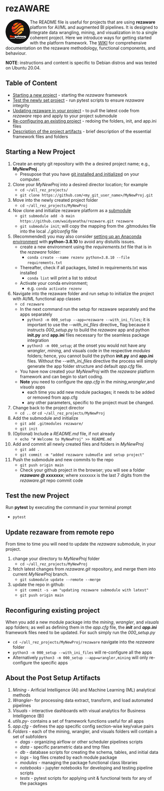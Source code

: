 # rezAWARE

<img align="left" width="80" height="80" src="./img/rezgate_logo.png">

The README file is useful for projects that are using __rezaware__ platform for AI/ML and augmented BI pipelines. It is designed to integrate data wrangling, mining, and visualization in to a single coherent project. Here we introduce ways for getting started with the platform framework. The [WIKI](/wiki) for comprehensive documentation on the rezaware methodology, functional components, and behaviour.

__NOTE__: instructions and content is specific to Debian distros and was tested on Ubuntu 20.04.

## Table of Content
* [Starting a new project](#starting-a-new-project) - starting the _rezaware_ framework 
* [Test the newly set project](#test-the-new-project) - run pytest scripts to ensure _rezaware_ integrity
* [Updating rezaware in your project](#update-rezaware-from-remote-repo) - to pull the latest code from _rezaware_ repo and apply to your project submodule
* [Re-configuring an existing project](#reconfiguring-existing-project) - redoing the folders, init, and app.ini files
* [Description of the project artifacts](#about-the-post-setup-artifacts) - brief description of the essential framework files and folders

## Starting a New Project
1. Create an empty git repository with the a desired project name; e.g., __MyNewProj__ . 
   * Presupose that you have [git installed and initialized]([https://phoenixnap.com/kb/how-to-install-git-on-ubuntu](https://git-scm.com/book/en/v2/Getting-Started-Installing-Git)) on your computer.
1. Clone your _MyNewProj_ into a desired director location; for example
   * ```cd ~/all_rez_projects/```
   * ```git clone https://github.com/<my_git_user_name>/MyNewProj.git```
1. Move into the newly created project folder
   * ```cd ~/all_rez_projects/MyNewProj```
1. Now clone and initialize rezaware platform as a [submodule](https://github.blog/2016-02-01-working-with-submodules/)
   * ```git submodule add -b main https://github.com/waidyanatha/rezaware.git rezaware```
   * ```git submodule init```; will copy the mapping from the .gitmodules file into the local _./.git/config_ file
1. (Recommended) you may also consider [setting up an Anaconda environment](https://salishsea-meopar-docs.readthedocs.io/en/latest/work_env/python3_conda_environment.html) with __python-3.8.10__ to avoid any distutils issues.
   * create a new environment using the _requirements.txt_ file that is in the _rezaware_ folder:
      - ```conda create --name rezenv python=3.8.10 --file requirements.txt```
   * Thereafter, check if all packages, listed in requirements.txt was installed
      - ```conda list``` will print a list to stdout
   * Activate your conda environment;
      - e.g. ```conda activate rezenv```
1. Navigate into the rezaware folder and run setup to initialize the project with AI/ML functional app classes
   * ```cd rezaware```
   * In the next command run the setup for rezaware separately and the apps separately
      - ```python3 -m 000_setup --app=rezaware --with_ini_files```; it is important to use the _--with_ini_files_ directive_ flag because it instructs _000_setup.py_ to build the _rezaware_ app and python __init.py__ and __app.ini__ files necessary for the seamless package integration 
      - ```python3 -m 000_setup```; at the onset you would not have any _wrangler_, _mining_, and visuals code in the respective _modules_ folders; hence, you cannot build the python __init.py__ and __app.ini__ files. Without  the _--with_ini_files_ directive the process will simply generate the app folder structure and default _app.cfg_ file. 
   * You have now created your _MyNewProj_ with the _rezaware_ platform framework and can begin to start coding.
   * __Note__ you need to configure the _app.cfg_ in the _mining_,_wrangler_,and _visuals_ apps
      - each time you add new module packages; it needs to be added or removed from app.cfg
      - any other parameters, specific to the project must be changed.
1. Change back to the project director
   * ```cd ..``` or ```cd ~/all_rez_projects/MyNewProj```
1. Add the submodule and initialize
   * ```git add .gitmodules rezaware/```
   * ```git init```
1. (Optional) Include a _README.md_ file, if not already
   * ```echo "# Welcome to MyNewProj" >> README.md```
1. Add and commit all newly created files and folders in _MyNewProj_
   * ```git add .```
   * ```git commit -m "added rezaware submudle and setup project"```
1. Push the submodule and new commits to the repo
   * ```git push origin main```
   * Check your github project in the browser; you will see a folder ___rezaware @ xxxxxxx___; where xxxxxxx is the last 7 digits from the _rezaware.git_ repo commit code 

## Test the new Project
Run __pytest__ by executing the command in your terminal prompt
* ```pytest```

## Update rezaware from remote repo
From time to time you will need to update the _rezaware_ submodule, in your project. 
1. change your directory to _MyNewProj_ folder
   * ```cd ~/all_rez_projects/MyNewProj```
1. fetch latest changes from _rezaware.git_ repository, and merge them into current _MyNewProj_ branch.
   * ```git submodule update --remote --merge```
1. update the repo in github:
   * ```git commit -s -am "updating rezaware submodule with latest"```
   * ```git push origin main```

## Reconfiguring existing project

When you add a new module package into the _mining_, _wrangler_, and _visuals_ app folders; as well as defining them in the _app.cfg_ file, the ___init___ and ___app.ini___ framework files need to be updated. For such simply run the _000_setup.py_
* ```cd ~/all_rez_projects/MyNewProj/rezaware``` navigate into the _rezaware_ folder
* ```python3 -m 000_setup --with_ini_files``` will re-configure all the apps
* Alternatively ```python3 -m 000_setup --app=wrangler,mining``` will only re-configure the specific apps


## About the Post Setup Artifacts

1. _Mining_ - Arificial Intelligence (AI) and Machine Learning (ML) analytical methods
1. _Wrangler_- for processing data extract, transform, and load automated pipelines
1. _Visuals_ - interactive dashboards with visual analytics for Business Intelligence (BI)
1. _utils.py_- contains a set of framework functions useful for all apps
1. _app.cfg_ - defines the app specific config section-wise key/value pairs
1. _Folders_ - each of the mining, wrangler, and visuals folders will contain a set of subfolders 
   * _dags_ - organizing airflow or other scheduler pipelines scripts
   * _data_ - specific parametric data and tmp files
   * _db_ - database scripts for creating the schema, tables, and initial data
   * _logs_ - log files created by each module package
   * _modules_ - managing the package functional class libraries
   * _notebooks_ - jupyter notebooks for developing and testing pipeline scripts
   * _tests_ - pytest scripts for applying unit & functional tests for any of the packages



